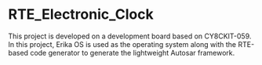 # RTE_Electronic_Clock
This project is developed on a development board based on CY8CKIT-059. In this project, Erika OS is used as the operating system along with the RTE-based code generator to generate the lightweight Autosar framework. 
